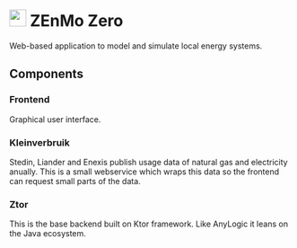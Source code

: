 <img src="https://zenmo.com/wp-content/uploads/elementor/thumbs/zenmo-logo-website-light-grey-square-o1piz2j6llwl7n0xd84ywkivuyf22xei68ewzwrvmc.png" height="30px"/> ZEnMo Zero
==========

Web-based application to model and simulate local energy systems.

Components
----------

### Frontend

Graphical user interface.

### Kleinverbruik

Stedin, Liander and Enexis publish usage data of natural gas and electricity anually.
This is a small webservice which wraps this data so the frontend can request small parts of the data.

### Ztor

This is the base backend built on Ktor framework. Like AnyLogic it leans on the Java ecosystem.
